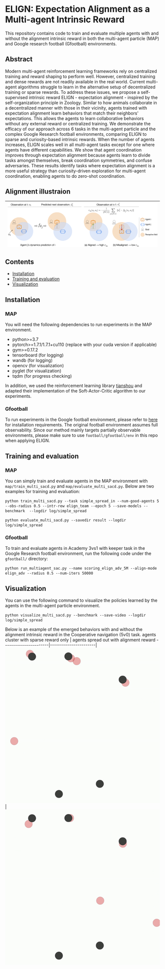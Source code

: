 # ELIGN: Expectation Alignment as a Multi-agent Intrinsic Reward

This repository contains code to train and evaluate multiple agents with and without 
the alignment intrinsic reward in both the multi-agent particle (MAP) and Google research 
football (Gfootball) environments.

## Abstract

Modern multi-agent reinforcement learning frameworks rely on centralized training and reward shaping to perform well.
However, centralized training and dense rewards are not readily available in the real world. 
Current multi-agent algorithms struggle to learn in the alternative setup of decentralized training or sparse rewards.
To address these issues, we propose a self-supervised intrinsic reward ELIGN - expectation alignment - inspired by the self-organization principle in Zoology.
Similar to how animals collaborate in a decentralized manner with those in their vicinity, agents trained with expectation alignment learn behaviors that match their neighbors' expectations.
This allows the agents to learn collaborative behaviors without any external reward or centralized training.
We demonstrate the efficacy of our approach across 6 tasks in the multi-agent particle and the complex Google Research football environments, comparing ELIGN to sparse and curiosity-based intrinsic rewards.
When the number of agents increases, ELIGN scales well in all multi-agent tasks except for one where agents have different capabilities.
We show that agent coordination improves through expectation alignment because agents learn to divide tasks amongst themselves, break coordination symmetries, and confuse adversaries.
These results identify tasks where expectation alignment is a more useful strategy than curiosity-driven exploration for multi-agent coordination, enabling agents to do zero-shot coordination.

## Alignment illustraion

| ![Alignment](docs/alignment.png) |
|:--:|

## Contents
- [Installation](#installation)
- [Training and evaluation](#training-and-evaluation)
- [Visualization](#visualization)

## Installation

### MAP

You will need the following dependencies to run experiments in the MAP environment. 
- python>=3.7
- pytorch>=1.7.1/1.7.1+cu110 (replace with your cuda version if applicable)
- gym>=0.17.2
- tensorboard (for logging)
- wandb (for logging)
- opencv (for visualization)
- pyglet (for visualization)
- tqdm (for progress checking)

In addition, we used the reinforcement learning library [tianshou](https://github.com/thu-ml/tianshou) and adapted their implementation of the Soft-Actor-Critic algorithm to our experiments. 

### Gfootball

To run experiments in the Google football environment, please refer to [here](https://github.com/google-research/football) for installation requirements. 
The original football environment assumes full observability. Since our method mainly targets partially observable environments, please make sure to use ```football/gfootball/env``` in this repo when applying ELIGN.

## Training and evaluation

### MAP

You can simply train and evaluate agents in the MAP environment with `map/train_multi_sacd.py` and `map/evaluate_multi_sacd.py`. Below are two examples for training and evaluation:

```
python train_multi_sacd.py --task simple_spread_in --num-good-agents 5 --obs-radius 0.5 --intr-rew elign_team --epoch 5 --save-models --benchmark  --logdir log/simple_spread
```

```
python evaluate_multi_sacd.py --savedir result --logdir log/simple_spread
```

### Gfootball

To train and evaluate agents in Academy 3vs1 with keeper task in the Google Research football environment, run the following code under the ```gfootball/``` directory:

```
python run_multiagent_sac.py --name scoring_elign_adv_5M --align-mode elign_adv --radius 0.5 --num-iters 50000
```

## Visualization

You can use the following command to visualize the policies learned by the agents in the multi-agent particle environment.

```
python visualize_multi_sacd.py --benchmark --save-video --logdir log/simple_spread
```

Below is an example of the emerged behaviors with and without the alignment intrinsic reward in the Cooperative navigation (5v0) task.
agents cluster with sparse reward only | agents spread out with alignment reward
-----------------------|-----------------------|
![](docs/coop_nav_sparse.gif)| ![](docs/coop_nav_align.gif)

